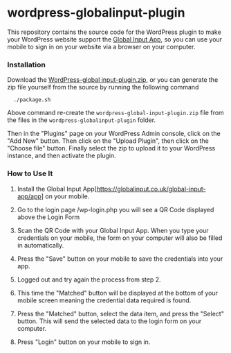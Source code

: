 # wordpress-globalinput-plugin

This repository contains the source code for the WordPress plugin to make your WordPress website support the [Global Input App](https://globalinput.co.uk/), so you can use your mobile to sign in on your website via a browser on your computer.

### Installation
Download the [WordPress-global input-plugin.zip](https://github.com/global-input/wordpress-login/blob/master/wordpress-globalinput-plugin.zip), or you can generate the zip file yourself from the source by running the following command
  ```
    ./package.sh
  ```
Above command re-create the ```wordpress-global-input-plugin.zip``` file from the files in the ```wordpress-globalinput-plugin``` folder.

Then in the "Plugins" page on your WordPress Admin console, click on the "Add New" button. Then click on the "Upload Plugin", then click on the "Choose file" button. Finally select the zip to upload it to your WordPress instance, and then activate the plugin.

### How to Use It
1. Install the Global Input App[https://globalinput.co.uk/global-input-app/app] on your mobile.

2. Go to the login page <your-website-url>/wp-login.php
you will see a QR Code displayed above the Login Form

3. Scan the QR Code with your Global Input App.
  When you type your credentials on your mobile, the form on your computer will also be filled in automatically.

4. Press the "Save" button on your mobile to save the credentials into your app.

5.  Logged out and try again the process from step 2.

6. This time the "Matched" button will be displayed at the bottom of your mobile screen meaning the credential data required is found.
7. Press the "Matched" button, select the data item, and press the "Select" button. This will send the selected data to the login form on your computer.
8. Press "Login" button on your mobile to sign in.
